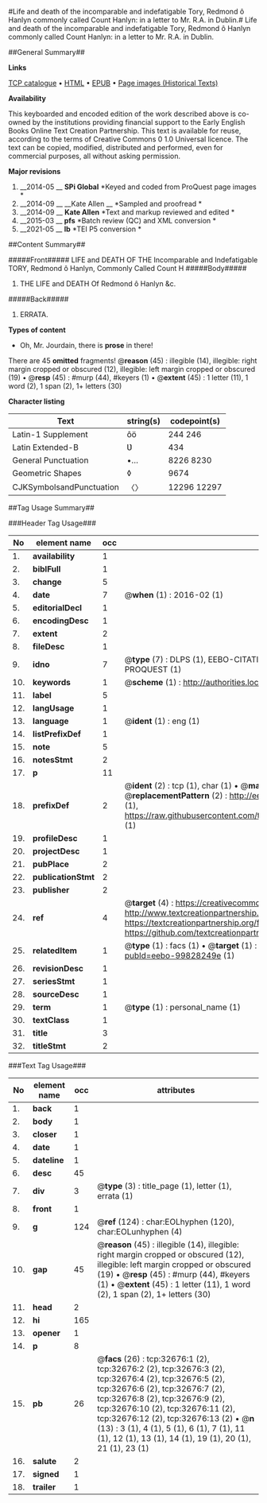 #Life and death of the incomparable and indefatigable Tory, Redmond ô Hanlyn commonly called Count Hanlyn: in a letter to Mr. R.A. in Dublin.#
Life and death of the incomparable and indefatigable Tory, Redmond ô Hanlyn commonly called Count Hanlyn: in a letter to Mr. R.A. in Dublin.

##General Summary##

**Links**

[TCP catalogue](http://www.ota.ox.ac.uk/tcp/)  • 
[HTML](http://tei.it.ox.ac.uk/tcp/Texts-HTML/free/A48/A48408.html)  • 
[EPUB](http://tei.it.ox.ac.uk/tcp/Texts-EPUB/free/A48/A48408.epub) • 
[Page images (Historical Texts)](https://historicaltexts.jisc.ac.uk/eebo-99828249e)

**Availability**

This keyboarded and encoded edition of the work described above is co-owned by the
    institutions providing financial support to the Early English Books Online Text Creation
    Partnership. This text is available for reuse, according to the terms of  Creative Commons 0 1.0 Universal
    licence. The text can be copied, modified, distributed and performed, even for commercial
    purposes, all without asking permission.

**Major revisions**

1. __2014-05 __ __SPi Global__ *Keyed and coded from ProQuest page images *
1. __2014-09 __ __Kate Allen __ *Sampled and proofread *
1. __2014-09 __ __Kate Allen__ *Text and markup reviewed and edited *
1. __2015-03 __ __pfs__ *Batch review (QC) and XML conversion *
1. __2021-05 __ __lb__ *TEI P5 conversion *

##Content Summary##

#####Front#####
LIFE and DEATH OF THE Incomparable and Indefatigable TORY, Redmond ô Hanlyn, Commonly Called Count H
#####Body#####

1. THE LIFE and DEATH Of Redmond ô Hanlyn &c.

#####Back#####

1. ERRATA.

**Types of content**

  * Oh, Mr. Jourdain, there is **prose** in there!

There are 45 **omitted** fragments! 
 @__reason__ (45) : illegible (14), illegible: right margin cropped or obscured (12), illegible: left margin cropped or obscured (19)  •  @__resp__ (45) : #murp (44), #keyers (1)  •  @__extent__ (45) : 1 letter (11), 1 word (2), 1 span (2), 1+ letters (30)

**Character listing**


|Text|string(s)|codepoint(s)|
|---|---|---|
|Latin-1 Supplement|ôö|244 246|
|Latin Extended-B|Ʋ|434|
|General Punctuation|•…|8226 8230|
|Geometric Shapes|◊|9674|
|CJKSymbolsandPunctuation|〈〉|12296 12297|

##Tag Usage Summary##

###Header Tag Usage###

|No|element name|occ|attributes|
|---|---|---|---|
|1.|__availability__|1||
|2.|__biblFull__|1||
|3.|__change__|5||
|4.|__date__|7| @__when__ (1) : 2016-02 (1)|
|5.|__editorialDecl__|1||
|6.|__encodingDesc__|1||
|7.|__extent__|2||
|8.|__fileDesc__|1||
|9.|__idno__|7| @__type__ (7) : DLPS (1), EEBO-CITATION (1), VID (1), EEBO-PROQUEST (1), STC (2), PROQUEST (1)|
|10.|__keywords__|1| @__scheme__ (1) : http://authorities.loc.gov/ (1)|
|11.|__label__|5||
|12.|__langUsage__|1||
|13.|__language__|1| @__ident__ (1) : eng (1)|
|14.|__listPrefixDef__|1||
|15.|__note__|5||
|16.|__notesStmt__|2||
|17.|__p__|11||
|18.|__prefixDef__|2| @__ident__ (2) : tcp (1), char (1)  •  @__matchPattern__ (2) : ([0-9\-]+):([0-9IVX]+) (1), (.+) (1)  •  @__replacementPattern__ (2) : http://eebo.chadwyck.com/downloadtiff?vid=$1&page=$2 (1), https://raw.githubusercontent.com/textcreationpartnership/Texts/master/tcpchars.xml#$1 (1)|
|19.|__profileDesc__|1||
|20.|__projectDesc__|1||
|21.|__pubPlace__|2||
|22.|__publicationStmt__|2||
|23.|__publisher__|2||
|24.|__ref__|4| @__target__ (4) : https://creativecommons.org/publicdomain/zero/1.0/ (1), http://www.textcreationpartnership.org/docs/. (1), https://textcreationpartnership.org/faq/#faq05 (1), https://github.com/textcreationpartnership (1)|
|25.|__relatedItem__|1| @__type__ (1) : facs (1)  •  @__target__ (1) : https://data.historicaltexts.jisc.ac.uk/view?pubId=eebo-99828249e (1)|
|26.|__revisionDesc__|1||
|27.|__seriesStmt__|1||
|28.|__sourceDesc__|1||
|29.|__term__|1| @__type__ (1) : personal_name (1)|
|30.|__textClass__|1||
|31.|__title__|3||
|32.|__titleStmt__|2||


###Text Tag Usage###

|No|element name|occ|attributes|
|---|---|---|---|
|1.|__back__|1||
|2.|__body__|1||
|3.|__closer__|1||
|4.|__date__|1||
|5.|__dateline__|1||
|6.|__desc__|45||
|7.|__div__|3| @__type__ (3) : title_page (1), letter (1), errata (1)|
|8.|__front__|1||
|9.|__g__|124| @__ref__ (124) : char:EOLhyphen (120), char:EOLunhyphen (4)|
|10.|__gap__|45| @__reason__ (45) : illegible (14), illegible: right margin cropped or obscured (12), illegible: left margin cropped or obscured (19)  •  @__resp__ (45) : #murp (44), #keyers (1)  •  @__extent__ (45) : 1 letter (11), 1 word (2), 1 span (2), 1+ letters (30)|
|11.|__head__|2||
|12.|__hi__|165||
|13.|__opener__|1||
|14.|__p__|8||
|15.|__pb__|26| @__facs__ (26) : tcp:32676:1 (2), tcp:32676:2 (2), tcp:32676:3 (2), tcp:32676:4 (2), tcp:32676:5 (2), tcp:32676:6 (2), tcp:32676:7 (2), tcp:32676:8 (2), tcp:32676:9 (2), tcp:32676:10 (2), tcp:32676:11 (2), tcp:32676:12 (2), tcp:32676:13 (2)  •  @__n__ (13) : 3 (1), 4 (1), 5 (1), 6 (1), 7 (1), 11 (1), 12 (1), 13 (1), 14 (1), 19 (1), 20 (1), 21 (1), 23 (1)|
|16.|__salute__|2||
|17.|__signed__|1||
|18.|__trailer__|1||
